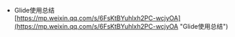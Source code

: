 - Glide使用总结<br>[https://mp.weixin.qq.com/s/6FsKtBYuhlxh2PC-wcjyOA](https://mp.weixin.qq.com/s/6FsKtBYuhlxh2PC-wcjyOA "Glide使用总结")